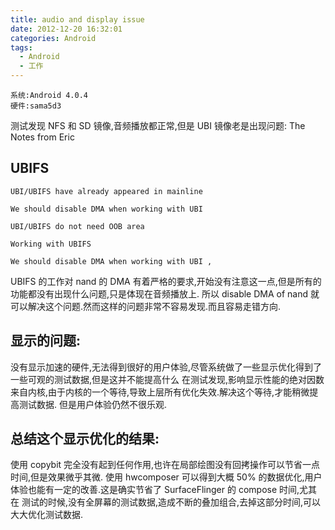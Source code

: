 ```yaml
---
title: audio and display issue
date: 2012-12-20 16:32:01
categories: Android
tags: 
  - Android 
  - 工作
---
```



	系统:Android 4.0.4
	硬件:sama5d3

测试发现 NFS 和 SD 镜像,音频播放都正常,但是 UBI 镜像老是出现问题:
The Notes from Eric
​
## UBIFS

    UBI/UBIFS have already appeared in mainline

    We should disable DMA when working with UBI

    UBI/UBIFS do not need OOB area

    Working with UBIFS 

    We should disable DMA when working with UBI ,

UBIFS 的工作对 nand 的 DMA 有着严格的要求,开始没有注意这一点,但是所有的功能都没有出现什么问题,只是体现在音频播放上.
所以 disable DMA of nand 就可以解决这个问题.然而这样的问题非常不容易发现.而且容易走错方向.

## 显示的问题:
没有显示加速的硬件,无法得到很好的用户体验,尽管系统做了一些显示优化得到了一些可观的测试数据,但是这并不能提高什么
在测试发现,影响显示性能的绝对因数来自内核,由于内核的一个等待,导致上层所有优化失效.解决这个等待,才能稍微提高测试数据.
但是用户体验仍然不很乐观.

## 总结这个显示优化的结果:
使用 copybit 完全没有起到任何作用,也许在局部绘图没有回拷操作可以节省一点时间,但是效果微乎其微.
使用 hwcomposer 可以得到大概 50% 的数据优化,用户体验也能有一定的改善.这是确实节省了 SurfaceFlinger 的 compose 时间,尤其在
测试的时候,没有全屏幕的测试数据,造成不断的叠加组合,去掉这部分时间,可以大大优化测试数据.